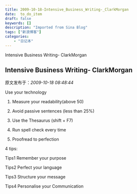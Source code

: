 ```yaml
---
title: 2009-10-18-Intensive_Business_Writing-_ClarkMorgan
date:  to_do_item
draft: false
keywords: []
description: "Imported from Sina Blog"
tags: ["新浪博客"]
categories: 
    - "日记本"
---
```

Intensive Business Writing- ClarkMorgan
## Intensive Business Writing- ClarkMorgan

 原文发布于：*2009-10-18 08:48:44*

Use your technology

1. Measure your readability(above 50)

2. Avoid passive sentences (less than 25%)

3. Use the Thesaurus (shift + F7)

4. Run spell check every time

5. Proofread to perfection

4 tips&#58;

Tips1 Remember your purpose

Tips2  Perfect your language

Tips3  Structure your message

Tips4  Personalise your Communication


